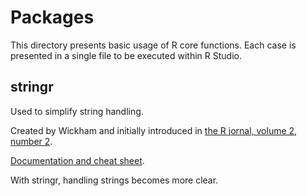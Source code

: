 # Packages

This directory presents basic usage of R core functions. Each case is presented in a single file to be executed within R Studio.


## stringr

Used to simplify string handling.

Created by Wickham and initially introduced in [the R jornal, volume 2, number 2](http://journal.r-project.org/archive/2010-2/RJournal_2010-2_Wickham.pdf).

[Documentation and cheat sheet](https://stringr.tidyverse.org/index.html).

With stringr, handling strings becomes more clear.

